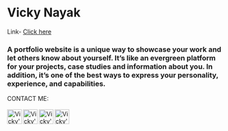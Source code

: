 # Vicky Nayak
Link- [Click here](https://vickynayak.netlify.app)

### A portfolio website is a unique way to showcase your work and let others know about yourself. It’s like an evergreen platform for your projects, case studies and information about you. In addition, it’s one of the best ways to express your personality, experience, and capabilities.

CONTACT ME:
<br><br>
[<img align="left" alt="Vicky's Github" width="34px" src="https://img.icons8.com/office/48/000000/globe.png" />][Github]
[<img align="left" alt="Vicky's LinkedIn" width="34px" src="https://img.icons8.com/color/48/000000/linkedin.png"/>][LinkedIn]
[<img align="left" alt="Vicky's Instagram" width="34px" src="https://img.icons8.com/fluency/48/000000/instagram-new.png" />][Instagram]
[<img align="left" alt="Vicky's Facebook" width="34px" src="https://img.icons8.com/color/48/000000/facebook-new.png" />][Facebook]

[Github]: https://github.com/Vickyknk07
[LinkedIn]: https://www.linkedin.com/in/vicky-nayak-534561239/
[Instagram]: https://instagram.com/_vicky.knk._.04_
[Facebook]: https://www.facebook.com/vicky.nayak.52493499/
